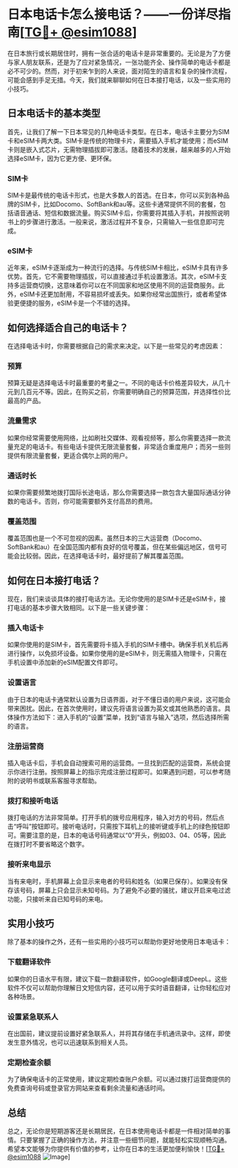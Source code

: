 # 日本电话卡怎么接电话？——一份详尽指南[[TG💪+ @esim1088](https://t.me/s/esim1088)]

在日本旅行或长期居住时，拥有一张合适的电话卡是非常重要的。无论是为了方便与家人朋友联系，还是为了应对紧急情况，一张功能齐全、操作简单的电话卡都是必不可少的。然而，对于初来乍到的人来说，面对陌生的语言和复杂的操作流程，可能会感到手足无措。今天，我们就来聊聊如何在日本接打电话，以及一些实用的小技巧。

## 日本电话卡的基本类型

首先，让我们了解一下日本常见的几种电话卡类型。在日本，电话卡主要分为SIM卡和eSIM卡两大类。SIM卡是传统的物理卡片，需要插入手机才能使用；而eSIM卡则是嵌入式芯片，无需物理插拔即可激活。随着技术的发展，越来越多的人开始选择eSIM卡，因为它更方便、更环保。

### SIM卡

SIM卡是最传统的电话卡形式，也是大多数人的首选。在日本，你可以买到各种品牌的SIM卡，比如Docomo、SoftBank和au等。这些卡通常提供不同的套餐，包括语音通话、短信和数据流量。购买SIM卡后，你需要将其插入手机，并按照说明书上的步骤进行激活。一般来说，激活过程并不复杂，只需输入一些信息即可完成。

### eSIM卡

近年来，eSIM卡逐渐成为一种流行的选择。与传统SIM卡相比，eSIM卡具有许多优势。首先，它不需要物理插拔，可以直接通过手机设置激活。其次，eSIM卡支持多运营商切换，这意味着你可以在不同国家和地区使用不同的运营商服务。此外，eSIM卡还更加耐用，不容易损坏或丢失。如果你经常出国旅行，或者希望体验更便捷的服务，eSIM卡是一个不错的选择。

## 如何选择适合自己的电话卡？

在选择电话卡时，你需要根据自己的需求来决定。以下是一些常见的考虑因素：

### 预算

预算无疑是选择电话卡时最重要的考量之一。不同的电话卡价格差异较大，从几十元到几百元不等。因此，在购买之前，你需要明确自己的预算范围，并选择性价比最高的产品。

### 流量需求

如果你经常需要使用网络，比如刷社交媒体、观看视频等，那么你需要选择一款流量充足的电话卡。有些电话卡提供无限流量套餐，非常适合重度用户；而另一些则提供有限流量套餐，更适合偶尔上网的用户。

### 通话时长

如果你需要频繁地拨打国际长途电话，那么你需要选择一款包含大量国际通话分钟数的电话卡。否则，你可能需要额外支付高昂的费用。

### 覆盖范围

覆盖范围也是一个不可忽视的因素。虽然日本的三大运营商（Docomo、SoftBank和au）在全国范围内都有良好的信号覆盖，但在某些偏远地区，信号可能会比较弱。因此，在选择电话卡时，最好提前了解其覆盖范围。

## 如何在日本接打电话？

现在，我们来谈谈具体的接打电话方法。无论你使用的是SIM卡还是eSIM卡，接打电话的基本步骤大致相同。以下是一些关键步骤：

### 插入电话卡

如果你使用的是SIM卡，首先需要将卡插入手机的SIM卡槽中。确保手机关机后再进行操作，以免损坏设备。如果你使用的是eSIM卡，则无需插入物理卡，只需在手机设置中添加新的eSIM配置文件即可。

### 设置语言

由于日本的电话卡通常默认设置为日语界面，对于不懂日语的用户来说，这可能会带来困扰。因此，在首次使用时，建议先将语言设置为英文或其他熟悉的语言。具体操作方法如下：进入手机的“设置”菜单，找到“语言与输入”选项，然后选择所需的语言。

### 注册运营商

插入电话卡后，手机会自动搜索可用的运营商。一旦找到匹配的运营商，系统会提示你进行注册。按照屏幕上的指示完成注册过程即可。如果遇到问题，可以参考随附的说明书或联系客服寻求帮助。

### 拨打和接听电话

拨打电话的方法非常简单。打开手机的拨号应用程序，输入对方的号码，然后点击“呼叫”按钮即可。接听电话时，只需按下耳机上的接听键或手机上的绿色按钮即可。需要注意的是，日本的电话号码通常以“0”开头，例如03、04、05等，因此在拨打时不要省略这个数字。

### 接听来电显示

当有来电时，手机屏幕上会显示来电者的号码和姓名（如果已保存）。如果没有保存该号码，屏幕上只会显示未知号码。为了避免不必要的骚扰，建议开启来电过滤功能，只接听来自已知号码的来电。

## 实用小技巧

除了基本的操作之外，还有一些实用的小技巧可以帮助你更好地使用日本电话卡：

### 下载翻译软件

如果你的日语水平有限，建议下载一款翻译软件，如Google翻译或DeepL。这些软件不仅可以帮助你理解日文短信内容，还可以用于实时语音翻译，让你轻松应对各种场景。

### 设置紧急联系人

在出国前，建议提前设置好紧急联系人，并将其存储在手机通讯录中。这样，即使发生意外情况，也可以迅速联系到相关人员。

### 定期检查余额

为了确保电话卡的正常使用，建议定期检查账户余额。可以通过拨打运营商提供的免费查询号码或登录官方网站来查看剩余流量和通话时间。

## 总结

总之，无论你是短期游客还是长期居民，在日本使用电话卡都是一件相对简单的事情。只要掌握了正确的操作方法，并注意一些细节问题，就能轻松实现顺畅沟通。希望本文能够为你提供有价值的参考，让你在日本的生活更加便利愉快！[[TG💪+ @esim1088](https://t.me/s/esim1088) ![Image](https://i.postimg.cc/4NQfJmqS/Snipaste-2025-05-13-00-14-12.png)]